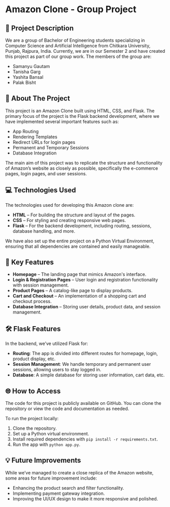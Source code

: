 # Amazon Clone - Group Project

## 📖 Project Description
We are a group of Bachelor of Engineering students specializing in Computer Science and Artificial Intelligence from Chitkara University, Punjab, Rajpura, India. Currently, we are in our Semester 2 and have created this project as part of our group work. The members of the group are:

- Samanyu Gautam
- Tanisha Garg
- Yashita Bansal
- Palak Bisht

## 🚀 About The Project
This project is an Amazon Clone built using HTML, CSS, and Flask. The primary focus of the project is the Flask backend development, where we have implemented several important features such as:

- App Routing
- Rendering Templates
- Redirect URLs for login pages
- Permanent and Temporary Sessions
- Database Integration

The main aim of this project was to replicate the structure and functionality of Amazon’s website as closely as possible, specifically the e-commerce pages, login pages, and user sessions.

## 💻 Technologies Used
The technologies used for developing this Amazon clone are:

- **HTML** – For building the structure and layout of the pages.
- **CSS** – For styling and creating responsive web pages.
- **Flask** – For the backend development, including routing, sessions, database handling, and more.

We have also set up the entire project on a Python Virtual Environment, ensuring that all dependencies are contained and easily manageable.

## 🔧 Key Features
- **Homepage** – The landing page that mimics Amazon's interface.
- **Login & Registration Pages** – User login and registration functionality with session management.
- **Product Pages** – A catalog-like page to display products.
- **Cart and Checkout** – An implementation of a shopping cart and checkout process.
- **Database Integration** – Storing user details, product data, and session management.

## 🛠️ Flask Features
In the backend, we’ve utilized Flask for:

- **Routing**: The app is divided into different routes for homepage, login, product display, etc.
- **Session Management**: We handle temporary and permanent user sessions, allowing users to stay logged in.
- **Database**: A simple database for storing user information, cart data, etc.

## 🌐 How to Access
The code for this project is publicly available on GitHub. You can clone the repository or view the code and documentation as needed.

To run the project locally:

1. Clone the repository.
2. Set up a Python virtual environment.
3. Install required dependencies with `pip install -r requirements.txt`.
4. Run the app with `python app.py`.

## 💡 Future Improvements
While we’ve managed to create a close replica of the Amazon website, some areas for future improvement include:

- Enhancing the product search and filter functionality.
- Implementing payment gateway integration.
- Improving the UI/UX design to make it more responsive and polished.


